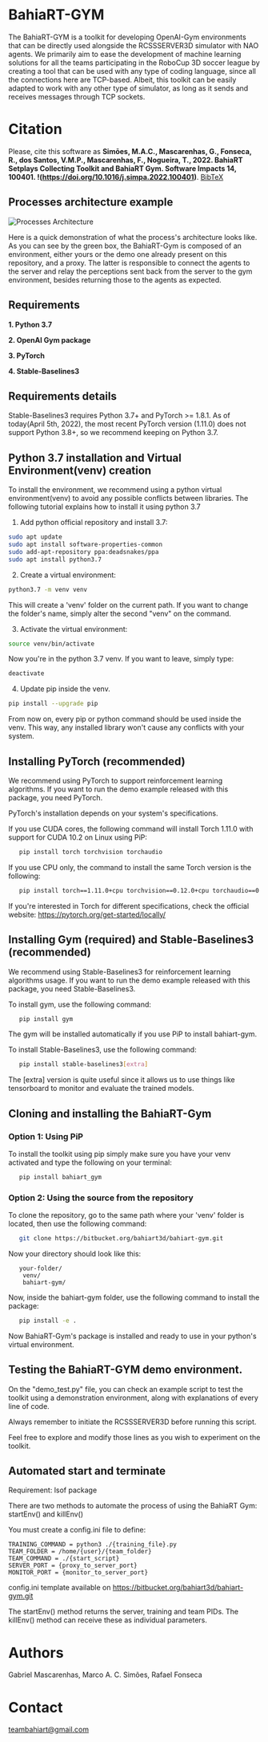 # BahiaRT-GYM
 The BahiaRT-GYM is a toolkit for developing OpenAI-Gym environments that can be directly used alongside the RCSSSERVER3D simulator with NAO agents.
 We primarily aim to ease the development of machine learning solutions for all the teams participating in the RoboCup 3D soccer league by creating a tool that can be used with any type of coding language, since all the connections here are TCP-based. Albeit, this toolkit can be easily adapted to work with any other type of simulator, as long as it sends and receives messages through TCP sockets.

# Citation

Please, cite this software as **Simōes, M.A.C., Mascarenhas, G., Fonseca, R., dos Santos, V.M.P., Mascarenhas, F., Nogueira, T., 2022. BahiaRT Setplays Collecting Toolkit and BahiaRT Gym. Software Impacts 14, 100401. !(https://doi.org/10.1016/j.simpa.2022.100401)**. [BibTeX](https://bitbucket.org/bahiart3d/bahiart-gym/src/master/cite.bib)


## Processes architecture example

![Processes Architecture](https://bitbucket.org/bahiart3d/bahiart-gym/raw/435074a5b6123b0fba8dc76ee9a71d99e5fb795a/img/Processes_Architecture.png)

Here is a quick demonstration of what the process's architecture looks like. As you can see by the green box, the BahiaRT-Gym is composed of an environment, either yours or the demo one already present on this repository, and a proxy. The latter is responsible to connect the agents to the server and relay the perceptions sent back from the server to the gym environment, besides returning those to the agents as expected.

## Requirements

 
 **1. Python 3.7**
 
 **2. OpenAI Gym package**
 
 **3. PyTorch**
 
 **4. Stable-Baselines3**

## Requirements details
 Stable-Baselines3 requires Python 3.7+ and PyTorch >= 1.8.1.
 As of today(April 5th, 2022), the most recent PyTorch version (1.11.0) does not support Python 3.8+, so we recommend keeping on Python 3.7.

## Python 3.7 installation and Virtual Environment(venv) creation
 To install the environment, we recommend using a python virtual environment(venv) to avoid any possible conflicts between libraries. The following tutorial explains how to install it using python 3.7

 1) Add python official repository and install 3.7:
   ```bash
   sudo apt update
   sudo apt install software-properties-common
   sudo add-apt-repository ppa:deadsnakes/ppa
   sudo apt install python3.7
   ```
 2) Create a virtual environment:
   ```bash
   python3.7 -m venv venv
   ```

   This will create a 'venv' folder on the current path. If you want to change the folder's name, simply alter the second "venv" on the command.

 3) Activate the virtual environment:
   ```bash
   source venv/bin/activate
   ```

   Now you're in the python 3.7 venv. If you want to leave, simply type:
   ```bash
   deactivate
   ```
 4) Update pip inside the venv.
   ```bash
   pip install --upgrade pip
   ```
From now on, every pip or python command should be used inside the venv. This way, any installed library won't cause any conflicts with your system.

## Installing PyTorch (recommended)

We recommend using PyTorch to support reinforcement learning algorithms. If you want to run the demo example released with this package, you need PyTorch.

PyTorch's installation depends on your system's specifications.

If you use CUDA cores, the following command will install Torch 1.11.0 with support for CUDA 10.2 on Linux using PiP:
```bash
   pip install torch torchvision torchaudio
```
If you use CPU only, the command to install the same Torch version is the following:
```bash
   pip install torch==1.11.0+cpu torchvision==0.12.0+cpu torchaudio==0.11.0+cpu -f https://download.pytorch.org/whl/cpu/torch_stable.html
```
If you're interested in Torch for different specifications, check the official website: https://pytorch.org/get-started/locally/

## Installing Gym (required) and Stable-Baselines3 (recommended)

We recommend using Stable-Baselines3 for reinforcement learning algorithms usage. If you want to run the demo example released with this package, you need Stable-Baselines3.

To install gym, use the following command:
```bash
   pip install gym
```

The gym will be installed automatically if you use PiP to install bahiart-gym.

To install Stable-Baselines3, use the following command:
```bash
   pip install stable-baselines3[extra]
```
The [extra] version is quite useful since it allows us to use things like tensorboard to monitor and evaluate the trained models.

## Cloning and installing the BahiaRT-Gym

### Option 1: Using PiP

To install the toolkit using pip simply make sure you have your venv activated and type the following on your terminal:
```bash
   pip install bahiart_gym
```

### Option 2: Using the source from the repository
To clone the repository, go to the same path where your 'venv' folder is located, then use the following command:
```bash
   git clone https://bitbucket.org/bahiart3d/bahiart-gym.git
```
Now your directory should look like this:
```
   your-folder/
    venv/
    bahiart-gym/
```
Now, inside the bahiart-gym folder, use the following command to install the package:
```bash
   pip install -e .
```
Now BahiaRT-Gym's package is installed and ready to use in your python's virtual environment.

## Testing the BahiaRT-GYM demo environment.
 On the "demo_test.py" file, you can check an example script to test the toolkit using a demonstration environment, along with explanations of every line of code.

 Always remember to initiate the RCSSSERVER3D before running this script.

 Feel free to explore and modify those lines as you wish to experiment on the toolkit.

## Automated start and terminate
 Requirement: lsof package

 There are two methods to automate the process of using the BahiaRT Gym: startEnv() and killEnv()

 You must create a config.ini file to define:

 ```
 TRAINING_COMMAND = python3 ./{training_file}.py
 TEAM_FOLDER = /home/{user}/{team_folder}
 TEAM_COMMAND = ./{start_script}
 SERVER_PORT = {proxy_to_server_port}
 MONITOR_PORT = {monitor_to_server_port}
```
config.ini template available on https://bitbucket.org/bahiart3d/bahiart-gym.git

The startEnv() method returns the server, training and team PIDs. The killEnv() method can receive these as individual parameters.


# Authors
 Gabriel Mascarenhas, Marco A. C. Simões, Rafael Fonseca

# Contact
teambahiart@gmail.com
